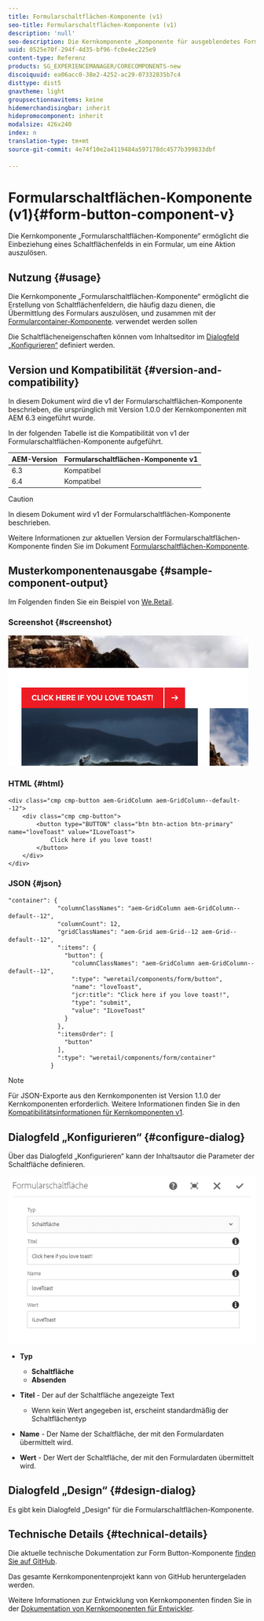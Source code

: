 ```yaml
---
title: Formularschaltflächen-Komponente (v1)
seo-title: Formularschaltflächen-Komponente (v1)
description: 'null'
seo-description: Die Kernkomponente „Komponente für ausgeblendetes Formular“ ermöglicht die Einbeziehung eines ausgeblendeten Felds in ein Formular.
uuid: 0525e70f-294f-4d35-bf96-fc0e4ec225e9
content-type: Referenz
products: SG_EXPERIENCEMANAGER/CORECOMPONENTS-new
discoiquuid: ea06acc0-38e2-4252-ac29-07332835b7c4
disttype: dist5
gnavtheme: light
groupsectionnavitems: keine
hidemerchandisingbar: inherit
hidepromocomponent: inherit
modalsize: 426x240
index: n
translation-type: tm+mt
source-git-commit: 4e74f10e2a4119484a597178dc4577b399833dbf

---
```



# Formularschaltflächen-Komponente (v1){#form-button-component-v}

Die Kernkomponente „Formularschaltflächen-Komponente“ ermöglicht die Einbeziehung eines Schaltflächenfelds in ein Formular, um eine Aktion auszulösen.

## Nutzung {#usage}

Die Kernkomponente „Formularschaltflächen-Komponente“ ermöglicht die Erstellung von Schaltflächenfeldern, die häufig dazu dienen, die Übermittlung des Formulars auszulösen, und zusammen mit der [Formularcontainer-Komponente](form-container.md). verwendet werden sollen

Die Schaltflächeneigenschaften können vom Inhaltseditor im [Dialogfeld „Konfigurieren“](form-button-v1.md#main-pars_title) definiert werden.

## Version und Kompatibilität {#version-and-compatibility}

In diesem Dokument wird die v1 der Formularschaltflächen-Komponente beschrieben, die ursprünglich mit Version 1.0.0 der Kernkomponenten mit AEM 6.3 eingeführt wurde.

In der folgenden Tabelle ist die Kompatibilität von v1 der Formularschaltflächen-Komponente aufgeführt.

| AEM-Version | Formularschaltflächen-Komponente v1 |
|--- |--- |
| 6.3 | Kompatibel |
| 6.4 | Kompatibel |

>[!CAUTION]
>
>In diesem Dokument wird v1 der Formularschaltflächen-Komponente beschrieben.
>
>Weitere Informationen zur aktuellen Version der Formularschaltflächen-Komponente finden Sie im Dokument [Formularschaltflächen-Komponente](form-button.md).

## Musterkomponentenausgabe {#sample-component-output}

Im Folgenden finden Sie ein Beispiel von [We.Retail](https://helpx.adobe.com/experience-manager/6-4/sites/developing/using/we-retail.html).

### Screenshot {#screenshot}

![](assets/chlimage_1-48.png)

### HTML {#html}

```
<div class="cmp cmp-button aem-GridColumn aem-GridColumn--default--12">
    <div class="cmp cmp-button">
        <button type="BUTTON" class="btn btn-action btn-primary" name="loveToast" value="ILoveToast">
            Click here if you love toast!
        </button>
    </div>
</div>
```

### JSON {#json}

```
"container": {
              "columnClassNames": "aem-GridColumn aem-GridColumn--default--12",
              "columnCount": 12,
              "gridClassNames": "aem-Grid aem-Grid--12 aem-Grid--default--12",
              ":items": {
                "button": {
                  "columnClassNames": "aem-GridColumn aem-GridColumn--default--12",
                  ":type": "weretail/components/form/button",
                  "name": "loveToast",
                  "jcr:title": "Click here if you love toast!",
                  "type": "submit",
                  "value": "ILoveToast"
                }
              },
              ":itemsOrder": [
                "button"
              ],
              ":type": "weretail/components/form/container"
            }
```

>[!NOTE]
>
>Für JSON-Exporte aus den Kernkomponenten ist Version 1.1.0 der Kernkomponenten erforderlich. Weitere Informationen finden Sie in den [Kompatibilitätsinformationen für Kernkomponenten v1](versions.md#main-pars_title_236368006).

## Dialogfeld „Konfigurieren“ {#configure-dialog}

Über das Dialogfeld „Konfigurieren“ kann der Inhaltsautor die Parameter der Schaltfläche definieren.

![](assets/chlimage_1-49.png)

* **Typ**
   * **Schaltfläche**
   * **Absenden**

* **Titel** - Der auf der Schaltfläche angezeigte Text
   * Wenn kein Wert angegeben ist, erscheint standardmäßig der Schaltflächentyp

* **Name** - Der Name der Schaltfläche, der mit den Formulardaten übermittelt wird.
* **Wert** - Der Wert der Schaltfläche, der mit den Formulardaten übermittelt wird.

## Dialogfeld „Design“ {#design-dialog}

Es gibt kein Dialogfeld „Design“ für die Formularschaltflächen-Komponente.

## Technische Details {#technical-details}

Die aktuelle technische Dokumentation zur Form Button-Komponente [finden Sie auf GitHub](https://github.com/adobe/aem-core-wcm-components/tree/master/content/src/content/jcr_root/apps/core/wcm/components/form/button/v1/button).

Das gesamte Kernkomponentenprojekt kann von GitHub heruntergeladen werden.

Weitere Informationen zur Entwicklung von Kernkomponenten finden Sie in der [Dokumentation von Kernkomponenten für Entwickler](developing.md).
